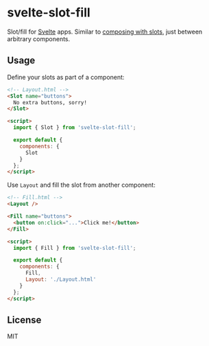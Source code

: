 # svelte-slot-fill

Slot/fill for [Svelte](https://svelte.technology/) apps. Similar to [composing with slots](https://svelte.technology/guide#composing-with-slot), just between arbitrary
components.


## Usage

Define your slots as part of a component:

```html
<!-- Layout.html -->
<Slot name="buttons">
  No extra buttons, sorry!
</Slot>

<script>
  import { Slot } from 'svelte-slot-fill';

  export default {
    components: {
      Slot
    }
  };
</script>
```

Use `Layout` and fill the slot from another component:

```html
<!-- Fill.html -->
<Layout />

<Fill name="buttons">
  <button on:click="...">Click me!</button>
</Fill>

<script>
  import { Fill } from 'svelte-slot-fill';

  export default {
    components: {
      Fill,
      Layout: './Layout.html'
    }
  };
</script>
```


## License

MIT